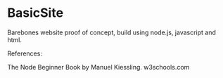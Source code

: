 # BasicSite
Barebones website proof of concept, build using node.js, javascript and html. 

References:

The Node Beginner Book by Manuel Kiessling.
w3schools.com
